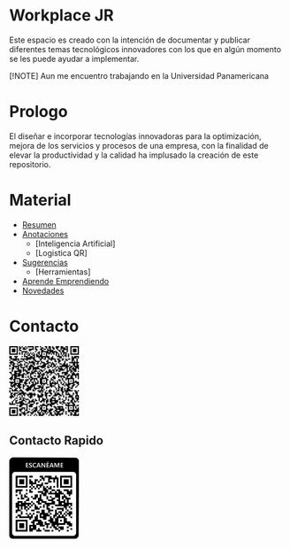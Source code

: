 # Workplace JR

Este espacio es creado con la intención de documentar y publicar diferentes temas tecnológicos innovadores con los que en algún momento se les puede ayudar a implementar.

[!NOTE]
Aun me encuentro trabajando en la Universidad Panamericana


# Prologo

El diseñar e incorporar tecnologías innovadoras para la optimización, mejora de los servicios y procesos de una empresa, con la finalidad de elevar la productividad y la calidad ha implusado la creación de este repositorio.

# Material
- [Resumen](https://github.com/CampRamos/CampRamos/wiki/Resumen-%E2%80%90-Curriculum)
- [Anotaciones](https://github.com/CampRamos/notes)
  - [Inteligencia Artificial]
  - [Logistica QR]
- [Sugerencias](https://github.com/CampRamos/suggestions)
  - [Herramientas]
- [Aprende Emprendiendo](https://github.com/CampRamos/horeb)
- [Novedades](https://github.com/CampRamos/novedades)

# Contacto
<img src="https://github.com/CampRamos/CampRamos/blob/main/qr-code.png" width=25% height=25%>

## Contacto Rapido
<img src="https://github.com/CampRamos/CampRamos/blob/main/atencionHoreb.png" width=25% height=25%>
<!--
### Hi there 👋

**CampRamos/CampRamos** is a ✨ _special_ ✨ repository because its `README.md` (this file) appears on your GitHub profile.

Here are some ideas to get you started:

- 🔭 I’m currently working on ...
- 🌱 I’m currently learning ...
- 👯 I’m looking to collaborate on ...
- 🤔 I’m looking for help with ...
- 💬 Ask me about ...
- 📫 How to reach me: ...
- 😄 Pronouns: ...
- ⚡ Fun fact: ...
-->
